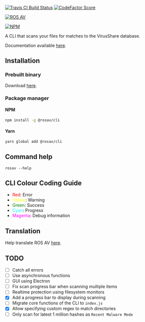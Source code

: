 [![Travis CI Build Status](https://img.shields.io/travis/com/ros-av/cli/master.svg?style=for-the-badge)](https://travis-ci.com/ros-av/cli)
[![CodeFactor Score](https://www.codefactor.io/repository/github/ros-av/cli/badge?style=for-the-badge)](https://www.codefactor.io/repository/github/ros-av/cli)

[![ROS AV](https://a.icons8.com/kTZddigl/FNiIO4/ros-av.svg)](#)

[![NPM](https://nodei.co/npm/@rosav/cli.png?downloads=true&downloadRank=true&stars=true)](https://nodei.co/npm/@rosav/cli)

A CLI that scans your files for matches to the VirusShare database.

Documentation available [here](https://ros-av.richie-bendall.ml/).

## Installation

### Prebuilt binary

Download [here](https://github.com/ros-av/cli/releases).

### Package manager

#### NPM

```sh
npm install -g @rosav/cli
```

#### Yarn

```sh
yarn global add @rosav/cli
```

## Command help

```
rosav --help
```

## CLI Colour Coding Guide

- <span style="color: red">Red</span>: Error
- <span style="color: yellow">Yellow</span>: Warning
- <span style="color: green">Green</span>: Success
- <span style="color: cyan">Cyan</span>: Progress
- <span style="color: magenta">Magenta</span>: Debug information

## Translation

Help translate ROS AV [here](https://translate.zanata.org/iteration/view/rosav/Main/languages).

## TODO

- [ ] Catch all errors
- [ ] Use asynchronous functions
- [ ] GUI using Electron
- [ ] Fix scan progress bar when scanning multiple items
- [ ] Realtime protection using filesystem monitors
- [x] Add a progress bar to display during scanning
- [ ] Migrate core functions of the CLI to `index.js`
- [x] Allow specifying custom regex to match directories
- [ ] Only scan for latest 1 million hashes as `Recent Malware Mode`
